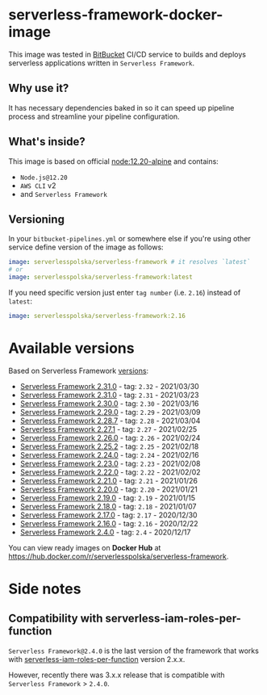 # serverless-framework-docker-image

This image was tested in [BitBucket](https://bitbucket.org) CI/CD service to builds and deploys serverless applications written in `Serverless Framework`.

## Why use it?

It has necessary dependencies baked in so it can speed up pipeline process and streamline your pipeline configuration.

## What's inside?
This image is based on official [node:12.20-alpine](https://hub.docker.com/_/node) and contains:

* `Node.js@12.20`
* `AWS CLI` v2
* and `Serverless Framework`

## Versioning
In your `bitbucket-pipelines.yml` or somewhere else if you're using other service define version of the image as follows:

```YAML
image: serverlesspolska/serverless-framework # it resolves `latest`
# or
image: serverlesspolska/serverless-framework:latest
```

If you need specific version just enter `tag number` (i.e. `2.16`) instead of `latest`:
```YAML
image: serverlesspolska/serverless-framework:2.16

```

# Available versions

Based on Serverless Framework [versions](https://github.com/serverless/serverless/releases):

* [Serverless Framework 2.31.0](https://github.com/serverlesspolska/serverless-framework-docker-image/releases/tag/2.32) - tag: `2.32` - 2021/03/30
* [Serverless Framework 2.31.0](https://github.com/serverlesspolska/serverless-framework-docker-image/releases/tag/2.31) - tag: `2.31` - 2021/03/23
* [Serverless Framework 2.30.0](https://github.com/serverlesspolska/serverless-framework-docker-image/releases/tag/2.30) - tag: `2.30` - 2021/03/16
* [Serverless Framework 2.29.0](https://github.com/serverlesspolska/serverless-framework-docker-image/releases/tag/2.29) - tag: `2.29` - 2021/03/09
* [Serverless Framework 2.28.7](https://github.com/serverlesspolska/serverless-framework-docker-image/releases/tag/2.28) - tag: `2.28` - 2021/03/04
* [Serverless Framework 2.27.1](https://github.com/serverlesspolska/serverless-framework-docker-image/releases/tag/2.27) - tag: `2.27` - 2021/02/25
* [Serverless Framework 2.26.0](https://github.com/serverlesspolska/serverless-framework-docker-image/releases/tag/2.26) - tag: `2.26` - 2021/02/24
* [Serverless Framework 2.25.2](https://github.com/serverlesspolska/serverless-framework-docker-image/releases/tag/2.25) - tag: `2.25` - 2021/02/18
* [Serverless Framework 2.24.0](https://github.com/serverlesspolska/serverless-framework-docker-image/releases/tag/2.24) - tag: `2.24` - 2021/02/16
* [Serverless Framework 2.23.0](https://github.com/serverlesspolska/serverless-framework-docker-image/releases/tag/2.23) - tag: `2.23` - 2021/02/08
* [Serverless Framework 2.22.0](https://github.com/serverlesspolska/serverless-framework-docker-image/releases/tag/2.22) - tag: `2.22` - 2021/02/02
* [Serverless Framework 2.21.0](https://github.com/serverlesspolska/serverless-framework-docker-image/releases/tag/2.21) - tag: `2.21` - 2021/01/26
* [Serverless Framework 2.20.0](https://github.com/serverlesspolska/serverless-framework-docker-image/releases/tag/2.20) - tag: `2.20` - 2021/01/21
* [Serverless Framework 2.19.0](https://github.com/serverlesspolska/serverless-framework-docker-image/releases/tag/2.19) - tag: `2.19` - 2021/01/15
* [Serverless Framework 2.18.0](https://github.com/serverlesspolska/serverless-framework-docker-image/releases/tag/2.18) - tag: `2.18` - 2021/01/07
* [Serverless Framework 2.17.0](https://github.com/serverlesspolska/serverless-framework-docker-image/releases/tag/2.17) - tag: `2.17` - 2020/12/30
* [Serverless Framework 2.16.0](https://github.com/serverlesspolska/serverless-framework-docker-image/releases/tag/2.16) - tag: `2.16` - 2020/12/22
* [Serverless Framework 2.4.0](https://github.com/serverlesspolska/serverless-framework-docker-image/releases/tag/2.4) - tag: `2.4` - 2020/12/17

You can view ready images on **Docker Hub** at https://hub.docker.com/r/serverlesspolska/serverless-framework.


# Side notes
## Compatibility with serverless-iam-roles-per-function

`Serverless Framework@2.4.0` is the last version of the framework that works with [serverless-iam-roles-per-function](https://github.com/functionalone/serverless-iam-roles-per-function) version 2.x.x. 

However, recently there was 3.x.x release that is compatible with `Serverless Framework` > `2.4.0`.

